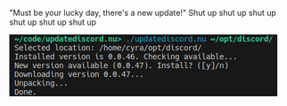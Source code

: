 "Must be your lucky day, there's a new update!" Shut up shut up shut up shut up shut up shut up

![A screenshot that shows the script's output](/screenshot.png)